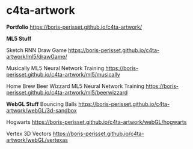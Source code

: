# c4ta-artwork

**Portfolio**
https://boris-perisset.github.io/c4ta-artwork/

**ML5 Stuff**

Sketch RNN Draw Game
https://boris-perisset.github.io/c4ta-artwork/ml5/drawGame/

Musically ML5 Neural Network Training
https://boris-perisset.github.io/c4ta-artwork/ml5/musically

Home Brew Beer Wizzard ML5 Neural Network Training
https://boris-perisset.github.io/c4ta-artwork/ml5/beerwizzard


**WebGL Stuff**
Bouncing Balls
https://boris-perisset.github.io/c4ta-artwork/webGL/3d-sandbox

Hogwarts
https://boris-perisset.github.io/c4ta-artwork/webGL/hogwarts

Vertex 3D Vectors
https://boris-perisset.github.io/c4ta-artwork/webGL/vertexas
